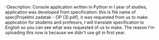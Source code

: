 -Description: Console application written in Python in I year of studies, application was developed from specification: this is file name of spec(Projektni zadatak - OP (3).pdf), it was requested from us to make application for students and profesors, I will translate specification to English so you can see what was requested of us to make. The reason I'm uploading this now is because we didn't use git in first year.
